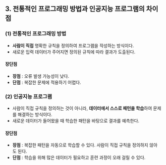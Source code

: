 ## 3. 전통적인 프로그래밍 방법과 인공지능 프로그램의 차이점

### (1) 전통적인 프로그래밍 방법
- **사람이 직접** 명확한 규칙을 정의하여 프로그램을 작성하는 방식이다.
- 새로운 입력 데이터가 주어지면 정의된 규칙에 따라 결과가 도출된다.
#### 장단점
- **장점** : 오류 발생 가능성이 낮다.
- **단점** : 복잡한 문제에 적용하기 어렵다.

### (2) 인공지능 프로그램
- 사람이 직접 규칙을 정의하는 것이 아니라, **데이터에서 스스로 패턴을 학습**하여 문제를 해결하는 방식이다.
- 새로운 데이터가 들어왔을 때 학습한 패턴을 바탕으로 결과를 예측한다.
#### 장단점
- **장점** : 복잡한 패턴을 자동으로 학습할 수 있다. 사람이 직접 규칙을 정의하지 않아도 된다.
- **단점** : 학습을 위해 많은 데이터가 필요하고 훈련 과정이 오래 걸릴 수 있다.